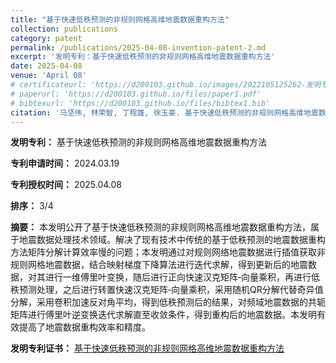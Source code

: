 ```yaml
---
title: "基于快速低秩预测的非规则网格高维地震数据重构方法"
collection: publications
category: patent
permalink: /publications/2025-04-08-invention-patent-2.md
excerpt: '发明专利：基于快速低秩预测的非规则网格高维地震数据重构方法'
date: 2025-04-08
venue: 'April 08'
# certificateurl: 'https://d200103.github.io/images/2022105125262-发明专利证书-一种基于神经网络的印章识别系统及识别方法.pdf'
# paperurl: 'https://d200103.github.io/files/paper1.pdf'
# bibtexurl: 'https://d200103.github.io/files/bibtex1.bib'
citation: '马坚伟, 林荣智, 丁程雄, 徐玉豪. 基于快速低秩预测的非规则网格高维地震数据重构方法[P]. 黑龙江省: CN118169756B, 2025-04-08.'
---
```


**发明专利：** 基于快速低秩预测的非规则网格高维地震数据重构方法

**专利申请时间：** 2024.03.19

**专利授权时间：** 2025.04.08

**排序：** 3/4

**摘要：** 本发明公开了基于快速低秩预测的非规则网格高维地震数据重构方法，属于地震数据处理技术领域。解决了现有技术中传统的基于低秩预测的地震数据重构方法矩阵分解计算效率慢的问题；本发明通过对规则网络地震数据进行插值获取非规则网格地震数据，结合映射梯度下降算法进行迭代求解，得到更新后的地震数据，对其进行一维傅里叶变换，随后进行正向快速汉克矩阵‑向量乘积，再进行低秩预测处理，之后进行转置快速汉克矩阵‑向量乘积，采用随机QR分解代替奇异值分解，采用卷积加速反对角平均，得到低秩预测后的结果，对频域地震数据的共轭矩阵进行傅里叶逆变换迭代求解直至收敛条件，得到重构后的地震数据。本发明有效提高了地震数据重构效率和精度。

**发明专利证书：** [基于快速低秩预测的非规则网格高维地震数据重构方法](https://d200103.github.io/files/AJ240018证书-基于快速低秩预测的非规则网格高维地震数据重构方法.pdf)
